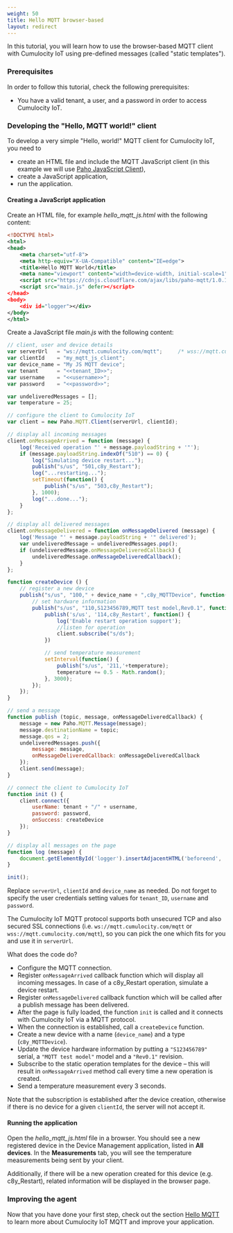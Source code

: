 ```yaml
---
weight: 50
title: Hello MQTT browser-based
layout: redirect
---
```


In this tutorial, you will learn how to use the browser-based MQTT client with Cumulocity IoT using pre-defined messages (called "static templates").

### Prerequisites

In order to follow this tutorial, check the following prerequisites:

* You have a valid tenant, a user, and a password in order to access Cumulocity IoT.

### Developing the "Hello, MQTT world!" client

To develop a very simple "Hello, world!" MQTT client for Cumulocity IoT, you need to

* create an HTML file and include the MQTT JavaScript client (in this example we will use [Paho JavaScript Client](https://www.eclipse.org/paho/clients/js/)),
* create a JavaScript application,
* run the application.

#### Creating a JavaScript application

Create an HTML file, for example *hello_mqtt_js.html* with the following content:

```xml
<!DOCTYPE html>
<html>
<head>
    <meta charset="utf-8">
    <meta http-equiv="X-UA-Compatible" content="IE=edge">
    <title>Hello MQTT World</title>
    <meta name="viewport" content="width=device-width, initial-scale=1">
    <script src="https://cdnjs.cloudflare.com/ajax/libs/paho-mqtt/1.0.1/mqttws31.min.js"></script>
    <script src="main.js" defer></script>
</head>
<body>
    <div id="logger"></div>
</body>
</html>
```

Create a JavaScript file _main.js_ with the following content:

```javascript
// client, user and device details
var serverUrl   = "ws://mqtt.cumulocity.com/mqtt";     /* wss://mqtt.cumulocity.com/mqtt for a secure connection */
var clientId    = "my_mqtt_js_client";
var device_name = "My JS MQTT device";
var tenant      = "<<tenant_ID>>";
var username    = "<<username>>";
var password    = "<<password>>";

var undeliveredMessages = [];
var temperature = 25;

// configure the client to Cumulocity IoT
var client = new Paho.MQTT.Client(serverUrl, clientId);

// display all incoming messages
client.onMessageArrived = function (message) {
    log('Received operation "' + message.payloadString + '"');
    if (message.payloadString.indexOf("510") == 0) {
        log("Simulating device restart...");
        publish("s/us", "501,c8y_Restart");
        log("...restarting...");
        setTimeout(function() {
            publish("s/us", "503,c8y_Restart");
        }, 1000);
        log("...done...");
    }
};

// display all delivered messages
client.onMessageDelivered = function onMessageDelivered (message) {
    log('Message "' + message.payloadString + '" delivered');
    var undeliveredMessage = undeliveredMessages.pop();
    if (undeliveredMessage.onMessageDeliveredCallback) {
        undeliveredMessage.onMessageDeliveredCallback();
    }
};

function createDevice () {
    // register a new device
    publish("s/us", "100," + device_name + ",c8y_MQTTDevice", function() {
        // set hardware information
        publish("s/us", "110,S123456789,MQTT test model,Rev0.1", function() {
            publish('s/us', '114,c8y_Restart', function() {
                log('Enable restart operation support');
                //listen for operation
                client.subscribe("s/ds");
            })

            // send temperature measurement
            setInterval(function() {
                publish("s/us", '211,'+temperature);
                temperature += 0.5 - Math.random();
            }, 3000);
        });
    });
}

// send a message
function publish (topic, message, onMessageDeliveredCallback) {
    message = new Paho.MQTT.Message(message);
    message.destinationName = topic;
    message.qos = 2;
    undeliveredMessages.push({
        message: message,
        onMessageDeliveredCallback: onMessageDeliveredCallback
    });
    client.send(message);
}

// connect the client to Cumulocity IoT
function init () {
    client.connect({
        userName: tenant + "/" + username,
        password: password,
        onSuccess: createDevice
    });
}

// display all messages on the page
function log (message) {
    document.getElementById('logger').insertAdjacentHTML('beforeend', '<div>' + message + '</div>');
}

init();
```

Replace `serverUrl`, `clientId` and `device_name` as needed. Do not forget to specify the user credentials setting values for `tenant_ID`, `username` and `password`.

The Cumulocity IoT MQTT protocol supports both unsecured TCP and also secured SSL connections (i.e. `ws://mqtt.cumulocity.com/mqtt` or `wss://mqtt.cumulocity.com/mqtt`), so you can pick the one which fits for you and use it in `serverUrl`.

What does the code do?

-   Configure the MQTT connection.
-   Register ``onMessageArrived`` callback function which will display all incoming messages. In case of a c8y_Restart operation, simulate a device restart.
-   Register ``onMessageDelivered`` callback function which will be called after a publish message has been delivered.
-   After the page is fully loaded, the function `init` is called and it connects with Cumulocity IoT via a MQTT protocol.
-   When the connection is established, call a ``createDevice`` function.
-   Create a new device with a name (`device_name`) and a type (`c8y_MQTTDevice`).
-   Update the device hardware information by putting a `"S123456789"` serial, a `"MQTT test model"` model and a `"Rev0.1"` revision.
-   Subscribe to the static operation templates for the device – this will result in ``onMessageArrived`` method call every time a new operation is created.
-   Send a temperature measurement every 3 seconds.

Note that the subscription is established after the device creation, otherwise if there is no device for a given ``clientId``, the server will not accept it.

#### Running the application

Open the *hello_mqtt_js.html* file in a browser. You should see a new registered device in the Device Management application, listed in **All devices**. In the **Measurements** tab, you will see the temperature measurements being sent by your client.

Additionally, if there will be a new operation created for this device (e.g. c8y_Restart), related information will be displayed in the browser page.

### Improving the agent

Now that you have done your first step, check out the section [Hello MQTT](/device-sdk/mqtt-examples#hello-mqtt) to learn more about Cumulocity IoT MQTT and improve your application.
